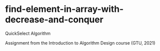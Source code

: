 # find-element-in-array-with-decrease-and-conquer

QuickSelect Algorithm

Assignment from the Introduction to Algorithm Design course (GTU, 2021)

